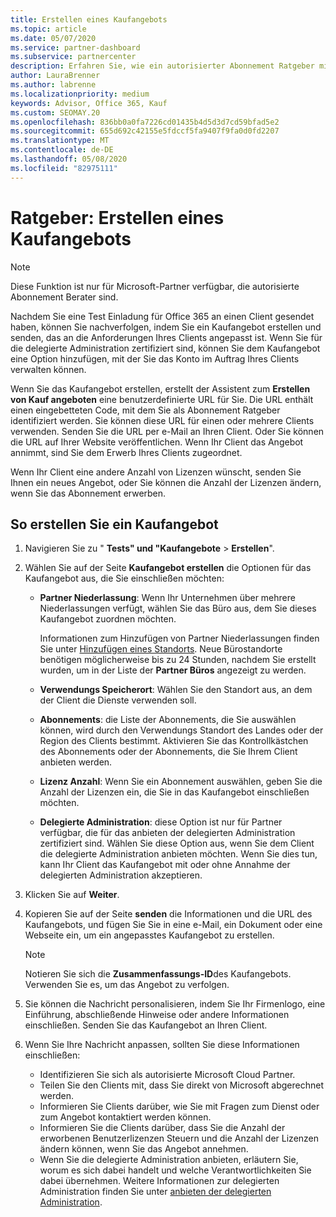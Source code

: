 ```yaml
---
title: Erstellen eines Kaufangebots
ms.topic: article
ms.date: 05/07/2020
ms.service: partner-dashboard
ms.subservice: partnercenter
description: Erfahren Sie, wie ein autorisierter Abonnement Ratgeber mithilfe von Partner Center ein Kaufangebot und eine benutzerdefinierte URL erstellen kann, die in Office 365-Test Einladungen enthalten sein soll.
author: LauraBrenner
ms.author: labrenne
ms.localizationpriority: medium
keywords: Advisor, Office 365, Kauf
ms.custom: SEOMAY.20
ms.openlocfilehash: 836bb0a0fa7226cd01435b4d5d3d7cd59bfad5e2
ms.sourcegitcommit: 655d692c42155e5fdccf5fa9407f9fa0d0fd2207
ms.translationtype: MT
ms.contentlocale: de-DE
ms.lasthandoff: 05/08/2020
ms.locfileid: "82975111"
---
```

# <a name="advisors-create-a-purchase-offer"></a>Ratgeber: Erstellen eines Kaufangebots

> [!NOTE]
> Diese Funktion ist nur für Microsoft-Partner verfügbar, die autorisierte Abonnement Berater sind.

Nachdem Sie eine Test Einladung für Office 365 an einen Client gesendet haben, können Sie nachverfolgen, indem Sie ein Kaufangebot erstellen und senden, das an die Anforderungen Ihres Clients angepasst ist. Wenn Sie für die delegierte Administration zertifiziert sind, können Sie dem Kaufangebot eine Option hinzufügen, mit der Sie das Konto im Auftrag Ihres Clients verwalten können.

Wenn Sie das Kaufangebot erstellen, erstellt der Assistent zum **Erstellen von Kauf angeboten** eine benutzerdefinierte URL für Sie. Die URL enthält einen eingebetteten Code, mit dem Sie als Abonnement Ratgeber identifiziert werden. Sie können diese URL für einen oder mehrere Clients verwenden. Senden Sie die URL per e-Mail an Ihren Client. Oder Sie können die URL auf Ihrer Website veröffentlichen. Wenn Ihr Client das Angebot annimmt, sind Sie dem Erwerb Ihres Clients zugeordnet.

Wenn Ihr Client eine andere Anzahl von Lizenzen wünscht, senden Sie Ihnen ein neues Angebot, oder Sie können die Anzahl der Lizenzen ändern, wenn Sie das Abonnement erwerben. 

## <a name="to-create-a-purchase-offer"></a>So erstellen Sie ein Kaufangebot

1. Navigieren Sie zu " **Tests" und "Kaufangebote** > **Erstellen**".

2. Wählen Sie auf der Seite **Kaufangebot erstellen** die Optionen für das Kaufangebot aus, die Sie einschließen möchten:

    - **Partner Niederlassung**: Wenn Ihr Unternehmen über mehrere Niederlassungen verfügt, wählen Sie das Büro aus, dem Sie dieses Kaufangebot zuordnen möchten.

        Informationen zum Hinzufügen von Partner Niederlassungen finden Sie unter [Hinzufügen eines Standorts](manage-locations.md). Neue Bürostandorte benötigen möglicherweise bis zu 24 Stunden, nachdem Sie erstellt wurden, um in der Liste der **Partner Büros** angezeigt zu werden.

    - **Verwendungs Speicherort**: Wählen Sie den Standort aus, an dem der Client die Dienste verwenden soll.
    - **Abonnements**: die Liste der Abonnements, die Sie auswählen können, wird durch den Verwendungs Standort des Landes oder der Region des Clients bestimmt. Aktivieren Sie das Kontrollkästchen des Abonnements oder der Abonnements, die Sie Ihrem Client anbieten werden.
    - **Lizenz Anzahl**: Wenn Sie ein Abonnement auswählen, geben Sie die Anzahl der Lizenzen ein, die Sie in das Kaufangebot einschließen möchten.
    - **Delegierte Administration**: diese Option ist nur für Partner verfügbar, die für das anbieten der delegierten Administration zertifiziert sind. Wählen Sie diese Option aus, wenn Sie dem Client die delegierte Administration anbieten möchten. Wenn Sie dies tun, kann Ihr Client das Kaufangebot mit oder ohne Annahme der delegierten Administration akzeptieren.

3. Klicken Sie auf **Weiter**.

4. Kopieren Sie auf der Seite **senden** die Informationen und die URL des Kaufangebots, und fügen Sie Sie in eine e-Mail, ein Dokument oder eine Webseite ein, um ein angepasstes Kaufangebot zu erstellen.

    > [!NOTE]
    > Notieren Sie sich die **Zusammenfassungs-ID**des Kaufangebots. Verwenden Sie es, um das Angebot zu verfolgen.

5. Sie können die Nachricht personalisieren, indem Sie Ihr Firmenlogo, eine Einführung, abschließende Hinweise oder andere Informationen einschließen. Senden Sie das Kaufangebot an Ihren Client.

6. Wenn Sie Ihre Nachricht anpassen, sollten Sie diese Informationen einschließen:

    - Identifizieren Sie sich als autorisierte Microsoft Cloud Partner.
    - Teilen Sie den Clients mit, dass Sie direkt von Microsoft abgerechnet werden.
    - Informieren Sie Clients darüber, wie Sie mit Fragen zum Dienst oder zum Angebot kontaktiert werden können.
    - Informieren Sie die Clients darüber, dass Sie die Anzahl der erworbenen Benutzerlizenzen Steuern und die Anzahl der Lizenzen ändern können, wenn Sie das Angebot annehmen.
    - Wenn Sie die delegierte Administration anbieten, erläutern Sie, worum es sich dabei handelt und welche Verantwortlichkeiten Sie dabei übernehmen. Weitere Informationen zur delegierten Administration finden Sie unter [anbieten der delegierten Administration](customers_revoke_admin_privileges.md).